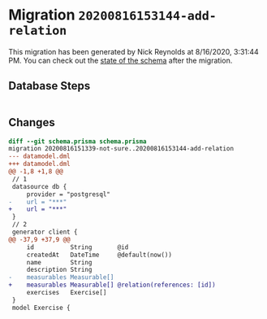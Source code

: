 # Migration `20200816153144-add-relation`

This migration has been generated by Nick Reynolds at 8/16/2020, 3:31:44 PM.
You can check out the [state of the schema](./schema.prisma) after the migration.

## Database Steps

```sql

```

## Changes

```diff
diff --git schema.prisma schema.prisma
migration 20200816151339-not-sure..20200816153144-add-relation
--- datamodel.dml
+++ datamodel.dml
@@ -1,8 +1,8 @@
 // 1
 datasource db {
     provider = "postgresql"
-    url = "***"
+    url = "***"
 }
 // 2
 generator client {
@@ -37,9 +37,9 @@
     id          String       @id
     createdAt   DateTime     @default(now())
     name        String
     description String
-    measurables Measurable[]
+    measurables Measurable[] @relation(references: [id])
     exercises   Exercise[]
 }
 model Exercise {
```


